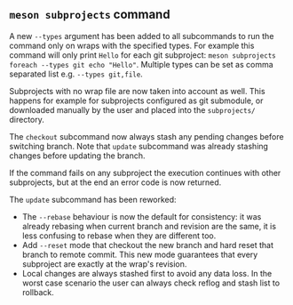 ## `meson subprojects` command

A new `--types` argument has been added to all subcommands to run the command only
on wraps with the specified types. For example this command will only print `Hello`
for each git subproject: `meson subprojects foreach --types git echo "Hello"`.
Multiple types can be set as comma separated list e.g. `--types git,file`.

Subprojects with no wrap file are now taken into account as well. This happens
for example for subprojects configured as git submodule, or downloaded manually
by the user and placed into the `subprojects/` directory.

The `checkout` subcommand now always stash any pending changes before switching
branch. Note that `update` subcommand was already stashing changes before updating
the branch.

If the command fails on any subproject the execution continues with other
subprojects, but at the end an error code is now returned.

The `update` subcommand has been reworked:
- The `--rebase` behaviour is now the default for consistency: it was
  already rebasing when current branch and revision are the same, it is
  less confusing to rebase when they are different too.
- Add `--reset` mode that checkout the new branch and hard reset that
  branch to remote commit. This new mode guarantees that every
  subproject are exactly at the wrap's revision.
- Local changes are always stashed first to avoid any data loss. In the
  worst case scenario the user can always check reflog and stash list to
  rollback.
